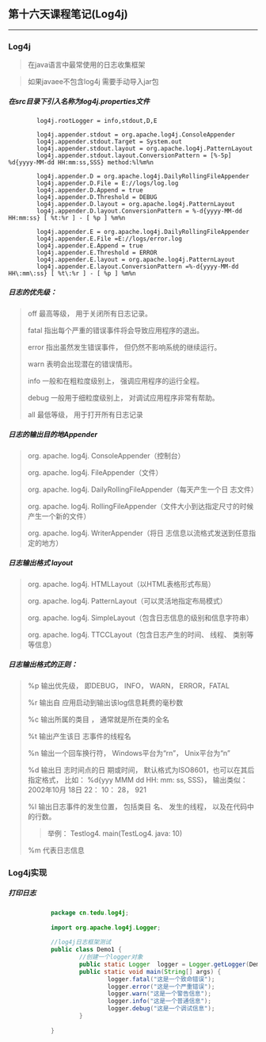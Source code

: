 ## 第十六天课程笔记(Log4j)

----

### Log4j

> 在java语言中最常使用的日志收集框架

> 如果javaee不包含log4j  需要手动导入jar包

##### 在src目录下引入名称为log4j.properties文件

````properties
		log4j.rootLogger = info,stdout,D,E
		
		log4j.appender.stdout = org.apache.log4j.ConsoleAppender
		log4j.appender.stdout.Target = System.out
		log4j.appender.stdout.layout = org.apache.log4j.PatternLayout
		log4j.appender.stdout.layout.ConversionPattern = [%-5p] %d{yyyy-MM-dd HH:mm:ss,SSS} method:%l%m%n
		
		log4j.appender.D = org.apache.log4j.DailyRollingFileAppender
		log4j.appender.D.File = E://logs/log.log
		log4j.appender.D.Append = true
		log4j.appender.D.Threshold = DEBUG
		log4j.appender.D.layout = org.apache.log4j.PatternLayout
		log4j.appender.D.layout.ConversionPattern = %-d{yyyy-MM-dd HH:mm:ss} [ %t:%r ] - [ %p ] %m%n
		
		log4j.appender.E = org.apache.log4j.DailyRollingFileAppender
		log4j.appender.E.File =E://logs/error.log
		log4j.appender.E.Append = true
		log4j.appender.E.Threshold = ERROR
		log4j.appender.E.layout = org.apache.log4j.PatternLayout
		log4j.appender.E.layout.ConversionPattern =%-d{yyyy-MM-dd HH\:mm\:ss} [ %t\:%r ] - [ %p ] %m%n

````

##### 日志的优先级：

> off 最高等级， 用于关闭所有日志记录。
>
> fatal 指出每个严重的错误事件将会导致应用程序的退出。
>
> error 指出虽然发生错误事件， 但仍然不影响系统的继续运行。
>
> warn 表明会出现潜在的错误情形。
>
> info 一般和在粗粒度级别上， 强调应用程序的运行全程。
>
> debug 一般用于细粒度级别上， 对调试应用程序非常有帮助。
>
> all 最低等级， 用于打开所有日志记录

##### 日志的输出目的地Appender

> org. apache. log4j. ConsoleAppender（控制台） 
>
> org. apache. log4j. FileAppender（文件） 
>
> org. apache. log4j. DailyRollingFileAppender（每天产生一个日 志文件） 
>
> org. apache. log4j. RollingFileAppender（文件大小到达指定尺寸的时候产生一个新的文件） 
>
> org. apache. log4j. WriterAppender（将日 志信息以流格式发送到任意指定的地方）

##### 日志输出格式 layout

> org. apache. log4j. HTMLLayout（以HTML表格形式布局）
>
> org. apache. log4j. PatternLayout（可以灵活地指定布局模式）
>
> org. apache. log4j. SimpleLayout（包含日志信息的级别和信息字符串） 
>
> org. apache. log4j. TTCCLayout（包含日志产生的时间、 线程、 类别等等信息）

##### 日志输出格式的正则：

> %p 输出优先级， 即DEBUG， INFO， WARN， ERROR，FATAL
>
> %r 输出自 应用启动到输出该log信息耗费的毫秒数
>
> %c 输出所属的类目 ， 通常就是所在类的全名
>
> %t 输出产生该日 志事件的线程名
>
> %n 输出一个回车换行符， Windows平台为“rn”， Unix平台为“n”
>
> %d 输出日 志时间点的日 期或时间， 默认格式为ISO8601，也可以在其后指定格式， 比如： %d{yyy MMM dd HH: mm: ss, SSS}， 输出类似： 2002年10月 18日 22： 10： 28， 921
>
> %l 输出日志事件的发生位置， 包括类目 名、 发生的线程， 以及在代码中的行数。
>
> > 举例： Testlog4. main(TestLog4. java: 10)
>
> %m  代表日志信息

### Log4j实现

##### 打印日志

````java
			package cn.tedu.log4j;
			
			import org.apache.log4j.Logger;
			
			//log4j日志框架测试
			public class Demo1 {
			        //创建一个logger对象
			        public static Logger  logger = Logger.getLogger(Demo1.class);
			        public static void main(String[] args) {
			                logger.fatal("这是一个致命错误");
			                logger.error("这是一个严重错误");
			                logger.warn("这是一个警告信息");
			                logger.info("这是一个普通信息");
			                logger.debug("这是一个调试信息");
			        }
			
			}

````

